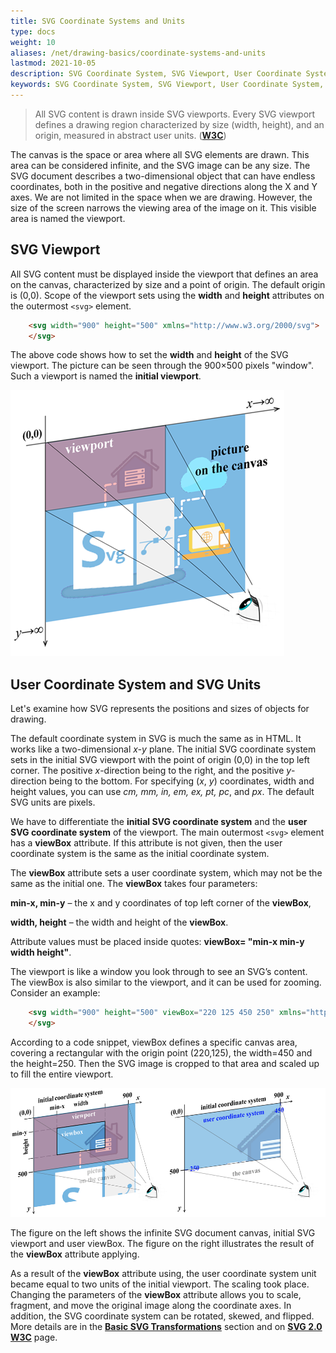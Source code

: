 ```yaml
---
title: SVG Coordinate Systems and Units
type: docs
weight: 10
aliases: /net/drawing-basics/coordinate-systems-and-units
lastmod: 2021-10-05
description: SVG Coordinate System, SVG Viewport, User Coordinate System, SVG Units
keywords: SVG Coordinate System, SVG Viewport, User Coordinate System, SVG Units
---
```

<link href="./../../style.css" rel="stylesheet" type="text/css" />

>  All SVG content is drawn inside SVG viewports. Every SVG viewport defines a drawing region characterized by size (width, height), and an origin, measured in abstract user units. ([**W3C**](https://www.w3.org/TR/SVG2/coords.html))

The canvas is the space or area where all SVG elements are drawn. This area can be considered infinite, and the SVG image can be any size. The SVG document describes a two-dimensional object that can have endless coordinates, both in the positive and negative directions along the X and Y axes. We are not limited in the space when we are drawing. However, the size of the screen narrows the viewing area of the image on it. This visible area is named the viewport. 

## **SVG Viewport**

All SVG content must be displayed inside the viewport that defines an area on the canvas, characterized by size and a point of origin. The default origin is (0,0). Scope of the viewport sets using the **width** and **height** attributes on the outermost  `<svg>` element. 
```html {linenos=inline,linenostart=1, hl_lines=[""]}
    <svg width="900" height="500" xmlns="http://www.w3.org/2000/svg">
    </svg>
```
The above code shows how to set the **width** and **height** of the SVG viewport. The picture can be seen through the 900×500 pixels "window". Such a viewport is named the **initial viewport**. 

 ![The canvas and initial viewport](viewport1_1.png#center)


## **User Coordinate System and SVG Units** 

Let's examine how SVG represents the positions and sizes of objects for drawing. 

The default coordinate system in SVG is much the same as in HTML. It works like a two-dimensional *x-y* plane. The initial SVG coordinate system sets in the initial SVG viewport with the point of origin (0,0) in the top left corner. The positive *x*-direction being to the right, and the positive *y*-direction being to the bottom. For specifying (*x*, *y*) coordinates, width and height values, you can use *cm, mm, in, em, ex, pt, pc*, and *px*. The default SVG units are pixels. 

We have to differentiate the **initial SVG coordinate system** and the **user SVG coordinate system** of the viewport. The main outermost `<svg>` element has a **viewBox** attribute. If this attribute is not given, then the user coordinate system is the same as the initial coordinate system. 

The **viewBox** attribute sets a user coordinate system, which may not be the same as the initial one. The **viewBox** takes four parameters: 

**min-x, min-y** – the x and y coordinates of top left corner of the **viewBox**, 

**width, height** – the width and height of the **viewBox**. 

Attribute values must be placed inside quotes: **viewBox= "min-x min-y width height"**. 

The viewport is like a window you look through to see an SVG’s content. The viewBox is also similar to the viewport, and it can be used for zooming. Consider an example: 
```html {linenos=inline,linenostart=1, hl_lines=[""]}
    <svg width="900" height="500" viewBox="220 125 450 250" xmlns="http://www.w3.org/2000/svg">
    </svg>
```
According to a code snippet, viewBox defines a specific canvas area, covering a rectangular with the origin point (220,125), the width=450 and the height=250. Then the SVG image is cropped to that area and scaled up to fill the entire viewport. 

![initial viewport and user viewbox](viewport2_1.png#center) 

The  figure on the left shows the infinite SVG document canvas, initial SVG viewport and user viewBox. The figure on the right illustrates the result of the **viewBox** attribute applying.



As a result of the **viewBox** attribute using, the user coordinate system unit became equal to two units of the initial viewport. The scaling took place. 
Changing the parameters of the **viewBox** attribute allows you to scale, fragment, and move the original image along the coordinate axes. In addition, the SVG coordinate system can be rotated, skewed, and flipped. More details are in the [**Basic SVG Transformations**](/svg/net/drawing-basics/basic-transformations/) section and on [**SVG 2.0 W3C**](https://www.w3.org/TR/2018/CR-SVG2-20181004/coords.html) page.